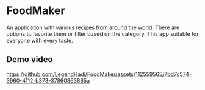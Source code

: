 # FoodMaker

An application with various recipes from around the world. There are options to favorite them or filter based on the category. This app suitable for everyone with every taste.

## Demo video

https://github.com/LegendHadi/FoodMaker/assets/112559565/7bd7c574-3960-4112-b373-37860863865a
